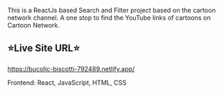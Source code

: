 This is a ReactJs based Search and Filter project based on the cartoon network channel. A one stop to find the YouTube links of cartoons on Cartoon Network.

⭐Live Site URL⭐
------------------------
https://bucolic-biscotti-792489.netlify.app/

Frontend: React, JavaScript, HTML, CSS

